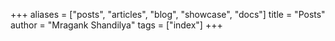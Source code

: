 +++
aliases = ["posts", "articles", "blog", "showcase", "docs"]
title = "Posts"
author = "Mragank Shandilya"
tags = ["index"]
+++
